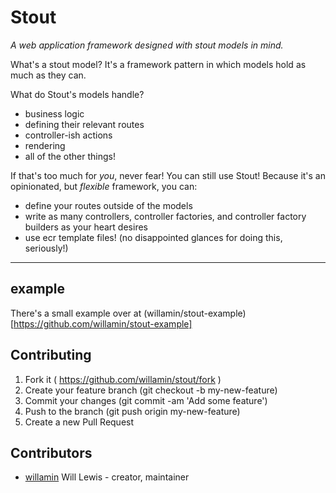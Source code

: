 # Stout
_A web application framework designed with stout models in mind._

What's a stout model? It's a framework pattern in which models hold as much as they can.

What do Stout's models handle?
- business logic
- defining their relevant routes
- controller-ish actions
- rendering
- all of the other things!

If that's too much for _you_, never fear! You can still use Stout!
Because it's an opinionated, but _flexible_ framework, you can:
- define your routes outside of the models
- write as many controllers, controller factories, and controller factory builders as your heart desires
- use ecr template files! (no disappointed glances for doing this, seriously!)

---

## example

There's a small example over at (willamin/stout-example)[https://github.com/willamin/stout-example]

## Contributing

1. Fork it ( https://github.com/willamin/stout/fork )
2. Create your feature branch (git checkout -b my-new-feature)
3. Commit your changes (git commit -am 'Add some feature')
4. Push to the branch (git push origin my-new-feature)
5. Create a new Pull Request

## Contributors

- [willamin](https://github.com/willamin) Will Lewis - creator, maintainer
